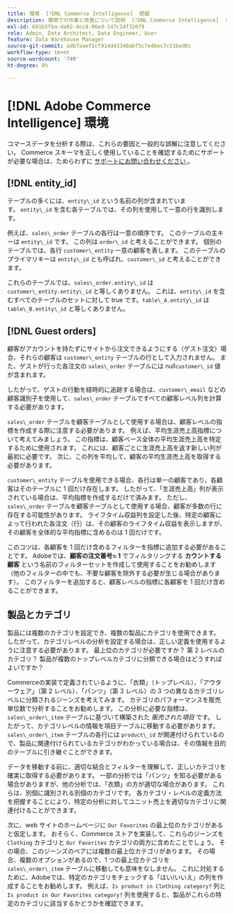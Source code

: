 ```yaml
---
title: 環境  [!DNL Commerce Intelligence]  把握
description: 環境での作業と改善について説明  [!DNL Commerce Intelligence]  ます。
exl-id: 601b5fba-da02-4cc8-96ed-147c24f326f9
role: Admin, Data Architect, Data Engineer, User
feature: Data Warehouse Manager
source-git-commit: adb7aaef1cf914d43348abf5c7e4bec7c51bed0c
workflow-type: tm+mt
source-wordcount: '749'
ht-degree: 0%

---
```


# [!DNL Adobe Commerce Intelligence] 環境

コマースデータを分析する際は、これらの要因と一般的な誤解に注意してください。 Commerce スキーマを正しく使用していることを確認するためにサポートが必要な場合は、ためらわずに [ サポートにお問い合わせください ](https://experienceleague.adobe.com/docs/commerce-knowledge-base/kb/troubleshooting/miscellaneous/mbi-service-policies.html?lang=ja)。

## [!DNL entity\_id]

テーブルの多くには、`entity\_id` という名前の列が含まれています。 `entity\_id` を含む各テーブルでは、その列を使用して一意の行を識別します。

例えば、`sales\_order` テーブルの各行は一意の順序です。 このテーブルの主キーは `entity\_id` です。 この列は `order\_id` と考えることができます。 個別のテーブルでは、各行 `customer\_entity` 一意の顧客を表します。 このテーブルのプライマリキーは `entity\_id` とも呼ばれ、`customer\_id` と考えることができます。

これらのテーブルでは、`sales\_order.entity\_id` は `customer\_entity.entity\_id` と等しくありません。 これは、`entity\_id` を含むすべてのテーブルのセットに対して true です。`table\_A.entity\_id` は `table\_B.entity\_id` と等しくありません。

## [!DNL Guest orders]

顧客がアカウントを持たずにサイトから注文できるようにする（ゲスト注文）場合、それらの顧客は `customer\_entity` テーブルの行として入力されません。 また、ゲストが行った各注文の `sales\_order` テーブルには null`customer\_id` 値が含まれます。

したがって、ゲストの行動を経時的に追跡する場合は、`customer\_email` などの顧客識別子を使用して、`sales\_order` テーブルですべての顧客レベル列を計算する必要があります。

`sales\_order` テーブルを顧客テーブルとして使用する場合は、顧客レベルの指標を作成する際に注意する必要があります。 例えば、平均生涯売上高指標について考えてみましょう。 この指標は、顧客ベース全体の平均生涯売上高を特定するために使用されます。 これには、顧客ごとに生涯売上高を返す新しい列が最初に必要です。 次に、この列を平均して、顧客の平均生涯売上高を取得する必要があります。

`customer\_entity` テーブルを使用できる場合、各行は単一の顧客であり、各顧客はそのテーブルに 1 回だけ存在します。 したがって、「生涯売上高」列が表示されている場合は、平均指標を作成するだけで済みます。 ただし、`sales\_order` テーブルを顧客テーブルとして使用する場合、顧客が多数の行に存在する可能性があります。 ライフタイム収益列を設定した後、特定の顧客によって行われた各注文（行）は、その顧客のライフタイム収益を表示しますが、その顧客を全体的な平均指標に含めるのは 1 回だけです。

このコツは、各顧客を 1 回だけ含めるフィルターを指標に追加する必要があることです。 Adobeでは、**顧客の注文番号= 1** でフィルタリングする **カウントする顧客** という名前のフィルターセットを作成して使用することをお勧めします（他のフィルターの中でも、不要な顧客を除外する必要が生じる場合があります）。 このフィルターを追加すると、顧客レベルの指標に各顧客を 1 回だけ含めることができます。

## 製品とカテゴリ

製品には複数のカテゴリを設定でき、複数の製品にカテゴリを使用できます。 したがって、カテゴリレベルの分析を設定する場合は、正しい定義を使用するように注意する必要があります。 最上位のカテゴリが必要ですか？ 第 2 レベルのカテゴリ？ 製品が複数のトップレベルカテゴリに分類できる場合はどうすればよいですか？

Commerceの実装で定義されているように、「衣類」（トップレベル）、「アウターウェア」（第 2 レベル）、「パンツ」（第 3 レベル）の 3 つの異なるカテゴリレベルに分類されるジーンズを考えてみます。 カテゴリのパフォーマンスを販売単位数で分析することをお勧めします。 この分析に必要な指標は、`sales\_order\_item` テーブルに基づいて構築された _販売された項目_ です。 したがって、カテゴリレベルの情報を項目テーブルに移動する必要があります。 `sales\_order\_item` テーブルの各行には `product\_id` が関連付けられているので、製品に関連付けられているカテゴリがわかっている場合は、その情報を目的のテーブルに引き継ぐことができます。

データを移動する前に、適切な結合とフィルターを理解して、正しいカテゴリを確実に取得する必要があります。 一部の分析では「パンツ」を知る必要がある場合がありますが、他の分析では、「衣類」の方が適切な場合があります。 これらは、別個に識別される別個のカテゴリです。 各カテゴリ・レベルの定義方法を把握することにより、特定の分析に対してユニット売上を適切なカテゴリに関連付けることができます。

次に、web サイトのホームページに `Our Favorites` の最上位のカテゴリがあると仮定します。 おそらく、Commerce ストアを実装して、これらのジーンズを `Clothing` カテゴリと `Our Favorites` カテゴリの両方に含めたことでしょう。 その場合、このジーンズのペアには複数の最上位カテゴリがあります。 その場合、複数のオプションがあるので、1 つの最上位カテゴリを `sales\_order\_item` テーブルに移動しても意味をなしません。 これに対処するために、Adobeでは、特定のカテゴリをチェックする「はい/いいえ」の列を作成することをお勧めします。 例えば、`Is product in Clothing category?` 列と `Is product in Our Favorites category?` 列を使用すると、製品がこれらの特定のカテゴリに該当するかどうかを確認できます。
